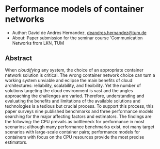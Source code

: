 # Performance models of container networks

- Author: David de Andres Hernandez, deandres.hernandez@tum.de
- About: Paper submission for the seminar course 'Communication Networks from LKN, TUM


## Abstract
When *cloudifying* any system, the choice of an appropriate container network solution is critical. The wrong container network choice can turn a working system unviable and eclipse the main benefits of cloud architectures: reliability, scalability, and flexibility. Yet the number of solutions targeting the cloud environment is vast and the angles approaching the challenges are varied. Therefore, understanding and evaluating the benefits and limitations of the available solutions and technologies is a tedious but crucial process. To support this process, this paper surveys nine published benchmarks and three performance models searching for the major affecting factors and estimators. The findings are the following: the CPU prevails as bottleneck for performance in most scenarios; although many performance benchmarks exist, not many target scenarios with large-scale container pairs; performance models for containers with focus on the CPU resources provide the most precise estimators. 


